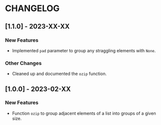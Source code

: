 # CHANGELOG

## [1.1.0] - 2023-XX-XX

### New Features
- Implemented ``pad`` parameter to group any straggling elements with ``None``.

### Other Changes
- Cleaned up and documented the ``ozip`` function.

## [1.0.0] - 2023-02-XX

### New Features
- Function ``ozip`` to group adjacent elements of a list into groups of a given size.
